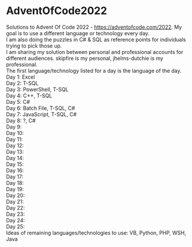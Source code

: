 # AdventOfCode2022
Solutions to Advent Of Code 2022 - https://adventofcode.com/2022. My goal is to use a different language or technology every day. \
I am also doing the puzzles in C# & SQL as reference points for individuals trying to pick those up. \
I am sharing my solution between personal and professional accounts for different audiences. skipfire is my personal, jhelms-dutchie is my professional. \
The first language/technology listed for a day is the language of the day. \
Day 1: Excel \
Day 2: T-SQL \
Day 3: PowerShell, T-SQL \
Day 4: C++, T-SQL \
Day 5: C# \
Day 6: Batch File, T-SQL, C# \
Day 7: JavaScript, T-SQL, C# \
Day 8: ?, C#\
Day 9: \
Day 10: \
Day 11: \
Day 12: \
Day 13: \
Day 14: \
Day 15: \
Day 16: \
Day 17: \
Day 18: \
Day 19: \
Day 20: \
Day 21: \
Day 22: \
Day 23: \
Day 24: \
Day 25: \
Ideas of remaining languages/technologies to use: VB, Python, PHP, WSH, Java

